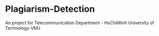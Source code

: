 # Plagiarism-Detection
An project for Telecommunication Department - HoChiMinh University of Technology-VNU

